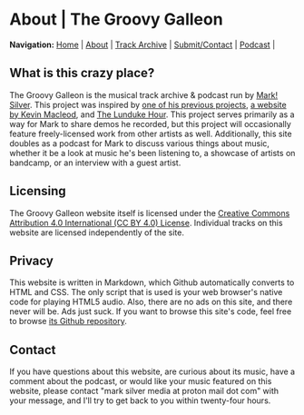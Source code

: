 # About | The Groovy Galleon

**Navigation:** [Home](index) \| [About](about) \| [Track Archive](tunes) \| [Submit/Contact](submit) \| [Podcast](podcast) \|

## What is this crazy place?

The Groovy Galleon is the musical track archive & podcast run by [Mark! Silver](https://marksilvermedia.github.io). This project was inspired by [one of his previous projects](http://emawm.tk), [a website by Kevin Macleod](http://freepd.com/), and [The Lunduke Hour](https://www.youtube.com/playlist?list=PLgkr4-AWobWFUEG70HQa-IRls2NGMhtp4). This project serves primarily as a way for Mark to share demos he recorded, but this project will occasionally feature freely-licensed work from other artists as well. Additionally, this site doubles as a podcast for Mark to discuss various things about music, whether it be a look at music he's been listening to, a showcase of artists on bandcamp, or an interview with a guest artist.

## Licensing

The Groovy Galleon website itself is licensed under the [Creative Commons Attribution 4.0 International (CC BY 4.0) License](https://creativecommons.org/licenses/by/4.0/). Individual tracks on this website are licensed independently of the site.

## Privacy

This website is written in Markdown, which Github automatically converts to HTML and CSS. The only script that is used is your web browser's native code for playing HTML5 audio. Also, there are no ads on this site, and there never will be. Ads just suck. If you want to browse this site's code, feel free to browse [its Github repository](https://github.com/MarkSilverMedia/groovygalleon).

## Contact

If you have questions about this website, are curious about its music, have a comment about the podcast, or would like your music featured on this website, please contact "mark silver media at proton mail dot com" with your message, and I'll try to get back to you within twenty-four hours.
